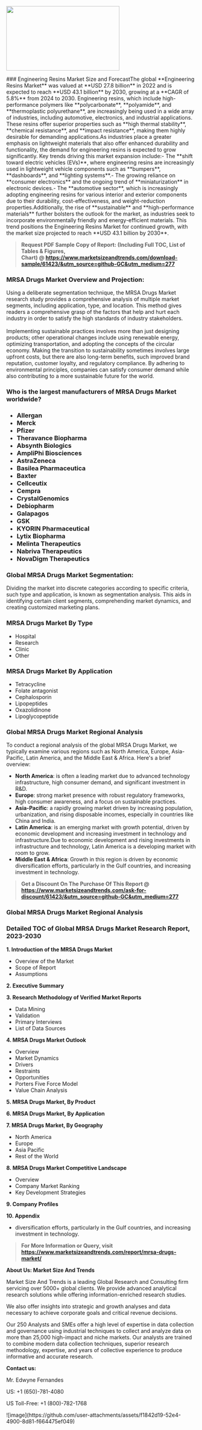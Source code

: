 <p><img class="alignnone size-medium wp-image-20088" src="https://ffe5etoiles.com/wp-content/uploads/2024/12/MST1-300x171.png" alt="" width="300" height="171" /></p>### Engineering Resins Market Size and ForecastThe global **Engineering Resins Market** was valued at **USD 27.8 billion** in 2022 and is expected to reach **USD 43.1 billion** by 2030, growing at a **CAGR of 5.8%** from 2024 to 2030. Engineering resins, which include high-performance polymers like **polycarbonate**, **polyamide**, and **thermoplastic polyurethane**, are increasingly being used in a wide array of industries, including automotive, electronics, and industrial applications. These resins offer superior properties such as **high thermal stability**, **chemical resistance**, and **impact resistance**, making them highly desirable for demanding applications.As industries place a greater emphasis on lightweight materials that also offer enhanced durability and functionality, the demand for engineering resins is expected to grow significantly. Key trends driving this market expansion include:- The **shift toward electric vehicles (EVs)**, where engineering resins are increasingly used in lightweight vehicle components such as **bumpers**, **dashboards**, and **lighting systems**.- The growing reliance on **consumer electronics** and the ongoing trend of **miniaturization** in electronic devices.- The **automotive sector**, which is increasingly adopting engineering resins for various interior and exterior components due to their durability, cost-effectiveness, and weight-reduction properties.Additionally, the rise of **sustainable** and **high-performance materials** further bolsters the outlook for the market, as industries seek to incorporate environmentally friendly and energy-efficient materials. This trend positions the Engineering Resins Market for continued growth, with the market size projected to reach **USD 43.1 billion by 2030**.</p><blockquote id="" class=""><strong>Request PDF Sample Copy of Report: (Including Full TOC, List of Tables &amp; Figures, Chart)&nbsp;@&nbsp;<strong><a href="https://www.marketsizeandtrends.com/download-sample/61423/&utm_source=github-GC&utm_medium=277" target="_blank">https://www.marketsizeandtrends.com/download-sample/61423/&utm_source=github-GC&utm_medium=277</a></strong></strong></blockquote><h3 id="" class="">MRSA Drugs Market&nbsp;Overview and Projection:</h3><p id="" class="">Using a deliberate segmentation technique, the MRSA Drugs Market research study provides a comprehensive analysis of multiple market segments, including application, type, and location. This method gives readers a comprehensive grasp of the factors that help and hurt each industry in order to satisfy the high standards of industry stakeholders. <br /> <br />Implementing sustainable practices involves more than just designing products; other operational changes include using renewable energy, optimizing transportation, and adopting the concepts of the circular economy. Making the transition to sustainability sometimes involves large upfront costs, but there are also long-term benefits, such improved brand reputation, customer loyalty, and regulatory compliance. By adhering to environmental principles, companies can satisfy consumer demand while also contributing to a more sustainable future for the world.</p><h3 id="" class="">Who is the largest manufacturers of&nbsp;MRSA Drugs Market worldwide?</h3><h3 class=""><p><ul><li>Allergan </li><li> Merck </li><li> Pfizer </li><li> Theravance Biopharma </li><li> Absynth Biologics </li><li> AmpliPhi Biosciences </li><li> AstraZeneca </li><li> Basilea Pharmaceutica </li><li> Baxter </li><li> Cellceutix </li><li> Cempra </li><li> CrystalGenomics </li><li> Debiopharm </li><li> Galapagos </li><li> GSK </li><li> KYORIN Pharmaceutical </li><li> Lytix Biopharma </li><li> Melinta Therapeutics </li><li> Nabriva Therapeutics </li><li> NovaDigm Therapeutics</li></ul></p></h3><h3 id="" class="">Global&nbsp;MRSA Drugs Market Segmentation:</h3><p id="" class="">Dividing the market into discrete categories according to specific criteria, such type and application, is known as segmentation analysis. This aids in identifying certain client segments, comprehending market dynamics, and creating customized marketing plans.</p><h3 id="" class="">MRSA Drugs Market&nbsp;By Type</h3><p><p><ul><li>Hospital</li><li> Research</li><li> Clinic</li><li> Other</p></li></ul></p></p><h3 id="" class="">MRSA Drugs Market&nbsp;By Application</h3><p class=""><p><ul><li>Tetracycline</li><li> Folate antagonist</li><li> Cephalosporin</li><li> Lipopeptides</li><li> Oxazolidinone</li><li> Lipoglycopeptide</li></ul></p></p><h3 id="" class="">Global MRSA Drugs Market Regional Analysis</h3><p id="" class="">To conduct a regional analysis of the global MRSA Drugs Market, we typically examine various regions such as North America, Europe, Asia-Pacific, Latin America, and the Middle East &amp; Africa. Here's a brief overview:</p><ul><li><strong>North America</strong>: is often a leading market due to advanced technology infrastructure, high consumer demand, and significant investment in R&amp;D.</li><li><strong>Europe</strong>: strong market presence with robust regulatory frameworks, high consumer awareness, and a focus on sustainable practices.</li><li><strong>Asia-Pacific</strong>: a rapidly growing market driven by increasing population, urbanization, and rising disposable incomes, especially in countries like China and India.</li><li><strong>Latin America</strong>: is an emerging market with growth potential, driven by economic development and increasing investment in technology and infrastructure.Due to economic development and rising investments in infrastructure and technology, Latin America is a developing market with room to grow.</li><li><strong>Middle East &amp; Africa</strong>: Growth in this region is driven by economic diversification efforts, particularly in the Gulf countries, and increasing investment in technology.</li></ul><blockquote id="" class=""><strong>Get a Discount On The Purchase Of This Report @ <strong><a href="https://www.marketsizeandtrends.com/ask-for-discount/61423/&utm_source=github-GC&utm_medium=277" target="_blank">https://www.marketsizeandtrends.com/ask-for-discount/61423/&utm_source=github-GC&utm_medium=277</a></strong></strong></blockquote><h3 id="" class="">Global MRSA Drugs Market Regional Analysis</h3><h3 id="" class="">Detailed TOC of Global MRSA Drugs Market Research Report, 2023-2030</h3><p id="" class=""><strong>1. Introduction of the MRSA Drugs Market</strong></p><ul><li>Overview of the Market</li><li>Scope of Report</li><li>Assumptions</li></ul><p id="" class=""><strong>2. Executive Summary</strong></p><p id="" class=""><strong>3. Research Methodology of Verified Market Reports</strong></p><ul><li>Data Mining</li><li>Validation</li><li>Primary Interviews</li><li>List of Data Sources</li></ul><p id="" class=""><strong>4. MRSA Drugs Market Outlook</strong></p><ul><li>Overview</li><li>Market Dynamics</li><li>Drivers</li><li>Restraints</li><li>Opportunities</li><li>Porters Five Force Model</li><li>Value Chain Analysis</li></ul><p id="" class=""><strong>5. MRSA Drugs Market, By Product</strong></p><p id="" class=""><strong>6. MRSA Drugs Market, By Application</strong></p><p id="" class=""><strong>7. MRSA Drugs Market, By Geography</strong></p><ul><li>North America</li><li>Europe</li><li>Asia Pacific</li><li>Rest of the World</li></ul><p id="" class=""><strong>8. MRSA Drugs Market Competitive Landscape</strong></p><ul><li>Overview</li><li>Company Market Ranking</li><li>Key Development Strategies</li></ul><p id="" class=""><strong>9. Company Profiles</strong></p><p id="" class=""><strong>10. Appendix</strong></p><ul><li>diversification efforts, particularly in the Gulf countries, and increasing investment in technology.</li></ul><blockquote id="" class=""><strong>For More Information or Query, visit <strong><strong><a href="https://www.marketsizeandtrends.com/report/mrsa-drugs-market/" target="_blank">https://www.marketsizeandtrends.com/report/mrsa-drugs-market/</a></strong></strong></strong></blockquote><p id="" class=""><strong>About Us: Market Size And Trends</strong></p><p id="" class="">Market Size And Trends is a leading Global Research and Consulting firm servicing over 5000+ global clients. We provide advanced analytical research solutions while offering information-enriched research studies.</p><p id="" class="">We also offer insights into strategic and growth analyses and data necessary to achieve corporate goals and critical revenue decisions.</p><p id="" class="">Our 250 Analysts and SMEs offer a high level of expertise in data collection and governance using industrial techniques to collect and analyze data on more than 25,000 high-impact and niche markets. Our analysts are trained to combine modern data collection techniques, superior research methodology, expertise, and years of collective experience to produce informative and accurate research.</p><p id="" class=""><strong>Contact us:</strong></p><p id="" class="">Mr. Edwyne Fernandes</p><p id="" class="">US: +1 (650)-781-4080</p><p id="" class="">US Toll-Free: +1 (800)-782-1768</p>
![image](https://github.com/user-attachments/assets/f1842d19-52e4-4900-8d81-f664475ef049)
